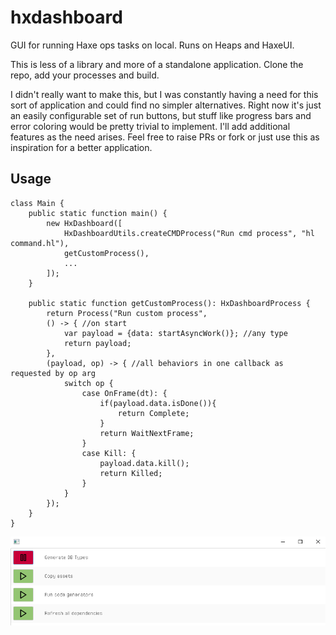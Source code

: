 # hxdashboard

GUI for running Haxe ops tasks on local. Runs on Heaps and HaxeUI.

This is less of a library and more of a standalone application. Clone the repo, add your processes and build.

I didn't really want to make this, but I was constantly having a need for this sort of application and could find no simpler alternatives. Right now it's just an easily configurable set of run buttons, but stuff like progress bars and error coloring would be pretty trivial to implement. I'll add additional features as the need arises. Feel free to raise PRs or fork or just use this as inspiration for a better application.

## Usage

```
class Main {
    public static function main() {
        new HxDashboard([
            HxDashboardUtils.createCMDProcess("Run cmd process", "hl command.hl"),
            getCustomProcess(),
            ...
        ]);
    }

    public static function getCustomProcess(): HxDashboardProcess {
        return Process("Run custom process", 
        () -> { //on start
            var payload = {data: startAsyncWork()}; //any type
            return payload;
        }, 
        (payload, op) -> { //all behaviors in one callback as requested by op arg
            switch op {
                case OnFrame(dt): {
                    if(payload.data.isDone()){
                        return Complete;
                    }
                    return WaitNextFrame;
                }
                case Kill: {
                    payload.data.kill();
                    return Killed;
                }
            }
        });
    }
}
```
![Screenshot](screenshot.png)
